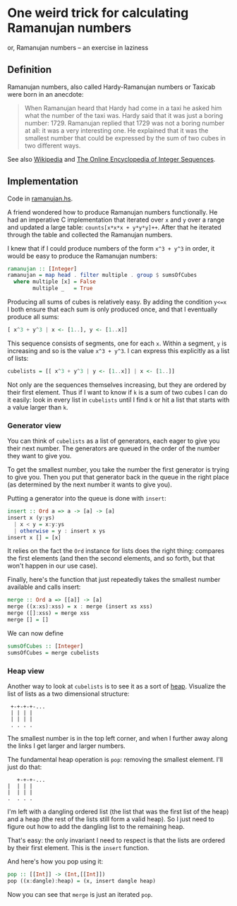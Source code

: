 # One weird trick for calculating Ramanujan numbers

or, Ramanujan numbers – an exercise in laziness

## Definition

Ramanujan numbers, also called Hardy-Ramanujan numbers or Taxicab
were born in an anecdote:

> When Ramanujan heard that Hardy had come in a taxi he asked him what
> the number of the taxi was. Hardy said that it was just a boring
> number: 1729. Ramanujan replied that 1729 was not a boring number at
> all: it was a very interesting one. He explained that it was the
> smallest number that could be expressed by the sum of two cubes in
> two different ways.

See also
[Wikipedia](https://en.wikipedia.org/wiki/Taxicab_number)
and
[The Online Encyclopedia of Integer Sequences](http://oeis.org/wiki/Hardy%E2%80%93Ramanujan_numbers).

## Implementation

Code in [ramanujan.hs](ramanujan.hs).

A friend wondered how to produce Ramanujan numbers functionally. He
had an imperative C implementation that iterated over `x` and `y` over
a range and updated a large table: `counts[x*x*x + y*y*y]++`. After
that he iterated through the table and collected the Ramanujan
numbers.

I knew that if I could produce numbers of the form `x^3 + y^3` in
order, it would be easy to produce the Ramanujan numbers:

```haskell
ramanujan :: [Integer]
ramanujan = map head . filter multiple . group $ sumsOfCubes
  where multiple [x] = False
        multiple _   = True
```

Producing all sums of cubes is relatively easy. By adding the
condition `y<=x` I both ensure that each sum is only produced once,
and that I eventually produce all sums:

```haskell
[ x^3 + y^3 | x <- [1..], y <- [1..x]]
```

This sequence consists of segments, one for each `x`. Within a
segment, `y` is increasing and so is the value `x^3 + y^3`. I can
express this explicitly as a list of lists:

```haskell
cubelists = [[ x^3 + y^3 | y <- [1..x]] | x <- [1..]]
```

Not only are the sequences themselves increasing, but they are ordered
by their first element. Thus if I want to know if `k` is a sum of two
cubes I can do it easily: look in every list in `cubelists` until I
find `k` or hit a list that starts with a value larger than `k`.

### Generator view

You can think of `cubelists` as a list of generators, each eager to
give you their next number. The generators are queued in the order of
the number they want to give you.

To get the smallest number, you take the number the first generator is
trying to give you. Then you put that generator back in the queue in
the right place (as determined by the next number it wants to give
you).

Putting a generator into the queue is done with `insert`:

```haskell
insert :: Ord a => a -> [a] -> [a]
insert x (y:ys)
  | x < y = x:y:ys
  | otherwise = y : insert x ys
insert x [] = [x]
```

It relies on the fact the `Ord` instance for lists does the right
thing: compares the first elements (and then the second elements, and
so forth, but that won't happen in our use case).

Finally, here's the function that just repeatedly takes the smallest
number available and calls insert:

```haskell
merge :: Ord a => [[a]] -> [a]
merge ((x:xs):xss) = x : merge (insert xs xss)
merge ([]:xss) = merge xss
merge [] = []
```

We can now define

```haskell
sumsOfCubes :: [Integer]
sumsOfCubes = merge cubelists
```

### Heap view

Another way to look at `cubelists` is to see it as a sort of
[heap](https://en.wikipedia.org/wiki/Heap_(data_structure)).
Visualize the list of lists as a two dimensional structure:

```
 +-+-+-+-...
 | | | |
 | | | |
 . . . .
```

The smallest number is in the top left corner, and when I further away
along the links I get larger and larger numbers.

The fundamental heap operation is `pop`: removing the smallest
element. I'll just do that:

```
   +-+-+-...
|  | | |
|  | | |
.  . . .
```

I'm left with a dangling ordered list (the list that was the first
list of the heap) and a heap (the rest of the lists still form a valid
heap). So I just need to figure out how to add the dangling list to
the remaining heap.

That's easy: the only invariant I need to respect is that the lists
are ordered by their first element. This is the `insert` function.

And here's how you pop using it:

```haskell
pop :: [[Int]] -> (Int,[[Int]])
pop ((x:dangle):heap) = (x, insert dangle heap)
```

Now you can see that `merge` is just an iterated `pop`.
